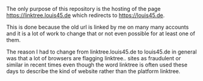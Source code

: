 The only purpose of this repository is the hosting of the page https://linktree.louis45.de which redirects to https://louis45.de.

This is done because the old url is linked by me on many many accounts and it is a lot of work to change that or not even possible for at least one of them.

The reason I had to change from linktree.louis45.de to louis45.de in general was that a lot of browsers are flagging linktree.*.* sites as fraudulent or similar in recent times even though the word linktree is often used these days to describe the kind of website rather than the platform linktree.
